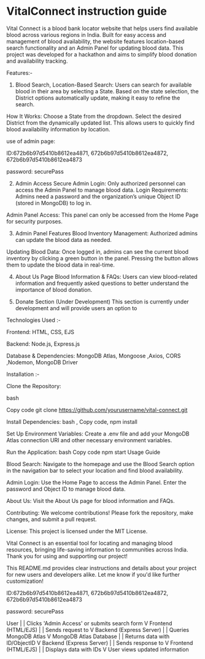 # VitalConnect instruction guide
Vital Connect is a blood bank locator website that helps users find available blood across various regions in India. Built for easy access and management of blood availability, the website features location-based search functionality and an Admin Panel for updating blood data. This project was developed for a hackathon and aims to simplify blood donation and availability tracking.

Features:-

1.  Blood Search, Location-Based Search: Users can search for available blood in their area by selecting a State. Based on the state selection, the District options automatically update, making it easy to refine the search.

How It Works:
Choose a State from the dropdown.
Select the desired District from the dynamically updated list.
This allows users to quickly find blood availability information by location.

use of admin page:

ID:672b6b97d5410b8612ea4871, 672b6b97d5410b8612ea4872, 672b6b97d5410b8612ea4873

password: securePass







2. Admin Access Secure Admin Login: Only authorized personnel can access the Admin Panel to manage blood data.
Login Requirements: Admins need a password and the organization’s unique Object ID (stored in MongoDB) to log in.

Admin Panel Access: This panel can only be accessed from the Home Page for security purposes.

3. Admin Panel Features Blood Inventory Management: Authorized admins can update the blood data as needed.

Updating Blood Data: Once logged in, admins can see the current blood inventory by clicking a green button in the panel. Pressing the button allows them to update the blood data in real-time.

4. About Us Page Blood Information & FAQs: Users can view blood-related information and frequently asked questions to better understand the importance of blood donation.

5. Donate Section (Under Development) This section is currently under development and will provide users an option to

Technologies Used :-

Frontend: HTML, CSS, EJS

Backend: Node.js, Express.js 

Database & Dependencies: MongoDB Atlas, Mongoose ,Axios, CORS ,Nodemon, MongoDB Driver

Installation :-

Clone the Repository:

bash

Copy code git clone https://github.com/yourusername/vital-connect.git

Install Dependencies:
bash
, Copy code, npm install

Set Up Environment Variables: Create a .env file and add your MongoDB Atlas connection URI and other necessary environment variables.

Run the Application: 
bash
Copy code
npm start
Usage Guide

Blood Search: 
Navigate to the homepage and use the Blood Search option in the navigation bar to select your location and find blood availability.

Admin Login: 
Use the Home Page to access the Admin Panel. Enter the password and Object ID to manage blood data.

About Us: 
Visit the About Us page for blood information and FAQs.

Contributing:
We welcome contributions! Please fork the repository, make changes, and submit a pull request.

License:
This project is licensed under the MIT License.

Vital Connect is an essential tool for locating and managing blood resources, bringing life-saving information to communities across India. Thank you for using and supporting our project!

This README.md provides clear instructions and details about your project for new users and developers alike. Let me know if you'd like further customization!


ID:672b6b97d5410b8612ea4871,
672b6b97d5410b8612ea4872,
672b6b97d5410b8612ea4873

password:
securePass


User
 |
 | Clicks 'Admin Access' or submits search form
 V
Frontend (HTML/EJS)
 |
 | Sends request to
 V
Backend (Express Server)
 |
 | Queries MongoDB Atlas
 V
MongoDB Atlas Database
 |
 | Returns data with ID/ObjectID
 V
Backend (Express Server)
 |
 | Sends response to
 V
Frontend (HTML/EJS)
 |
 | Displays data with IDs
 V
User views updated information

